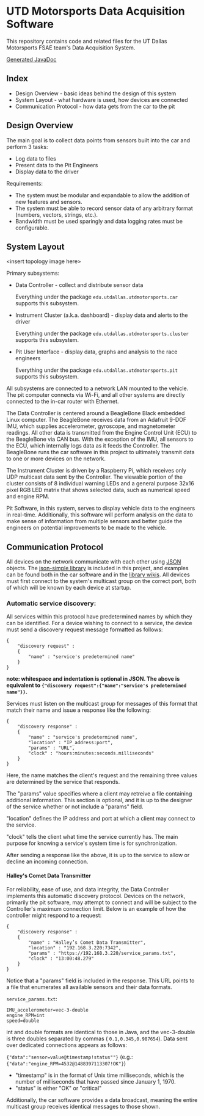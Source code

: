 # UTD Motorsports Data Acquisition Software
This repository contains code and related files for the UT Dallas Motorsports FSAE team's Data Acquisition System.

[Generated JavaDoc][1]

## Index
* Design Overview - basic ideas behind the design of this system
* System Layout - what hardware is used, how devices are connected
* Communication Protocol - how data gets from the car to the pit

## Design Overview
The main goal is to collect data points from sensors built into the car and perform 3 tasks:
* Log data to files
* Present data to the Pit Engineers
* Display data to the driver

Requirements:

* The system must be modular and expandable to allow the addition of new features and sensors.
* The system must be able to record sensor data of any arbitrary format (numbers, vectors, strings, etc.).
* Bandwidth must be used sparingly and data logging rates must be configurable.

## System Layout
\<insert topology image here\>

Primary subsystems:

* Data Controller - collect and distribute sensor data
    
    Everything under the package ```edu.utdallas.utdmotorsports.car``` supports this subsystem.
    
* Instrument Cluster (a.k.a. dashboard) - display data and alerts to the driver

    Everything under the package ```edu.utdallas.utdmotorsports.cluster``` supports this subsystem.

* Pit User Interface - display data, graphs and analysis to the race engineers

    Everything under the package ```edu.utdallas.utdmotorsports.pit``` supports this subsystem.

All subsystems are connected to a network LAN mounted to the vehicle. The pit computer connects via Wi-Fi,
and all other systems are directly connected to the in-car router with Ethernet.

The Data Controller is centered around a BeagleBone Black embedded Linux computer. The BeagleBone receives data
from an Adafruit 9-DOF IMU, which supplies accelerometer, gyroscope, and magnetometer readings. All other data
is transmitted from the Engine Control Unit (ECU) to the BeagleBone via CAN bus. With the exception of the IMU, all
sensors to the ECU, which internally logs data as it feeds the Controller. The BeagleBone runs the car software
in this project to ultimately transmit data to one or more devices on the network.

The Instrument Cluster is driven by a Raspberry Pi, which receives only UDP multicast data sent by the Controller. The viewable
portion of the cluster consists of 8 individual warning LEDs and a general purpose 32x16 pixel RGB LED matrix that shows
selected data, such as numerical speed and engine RPM.
 
Pit Software, in this system, serves to display vehicle data to the engineers in real-time. Additionally, this software will
perform analysis on the data to make sense of information from multiple sensors and better guide the engineers on potential
improvements to be made to the vehicle.

## Communication Protocol
All devices on the network communicate with each other using [JSON](http://json.org) objects. The [json-simple library](2) is
included in this project, and examples can be found both in the car software and in the [library wikis](3). All devices
must first connect to the system's multicast group on the correct port, both of which will be known by each device at startup.

### Automatic service discovery:
All services within this protocol have predetermined names by which they can be identified. For a device wishing to connect
to a service, the device must send a discovery request message formatted as follows:
```
{
    "discovery request" :
    {
        "name" : "service's predetermined name"
    }
}
```
**note: whitespace and indentation is optional in JSON. The above is equivalent to ```{"discovery request":{"name":"service's predetermined name"}}```.**

Services must listen on the multicast group for messages of this format that match their name and issue a response like the following:
```
{
	"discovery response" :
	{
		"name" : "service's predetermined name",
		"location" : "IP_address:port",
		"params" : "URL",
		"clock" : "hours:minutes:seconds.milliseconds"
	}
}
```
Here, the name matches the client's request and the remaining three values are determined by the service that responds.

The "params" value specifies where a client may retreive a file containing additional information.
This section is optional, and it is up to the designer of the service whether or not include a "params" field.

"location" defines the IP address and port at which a client may connect to the service.

"clock" tells the client what time the service currently has. The main purpose for knowing a service's system time is
for synchronization.

After sending a response like the above, it is up to the service to allow or decline an incoming connection.

#### Halley's Comet Data Transmitter
For reliability, ease of use, and data integrity, the Data Controller implements this automatic discovery protocol. Devices
on the network, primarily the pit software, may attempt to connect and will be subject to the Controller's maximum connection limit.
Below is an example of how the controller might respond to a request:
```
{
	"discovery response" :
	{
		"name" : "Halley’s Comet Data Transmitter",
		"location" : "192.168.3.220:7342",
		"params" : "https://192.168.3.220/service_params.txt",
		"clock" : "13:00:48.279"
	}
}
```
Notice that a "params" field is included in the response. This URL points to a file that enumerates
all available sensors and their data formats.

```service_params.txt```:
```
IMU_accelerometer=vec-3-double
engine_RPM=int
speed=double
```

int and double formats are identical to those in Java, and the vec-3-double is three doubles separated by commas ( ```0.1,0.345,0.987654```).
Data sent over dedicated connections appears as follows:

```{"data":"sensor=value@timestamp!status""}``` (e.g.: ```{"data":"engine_RPM=4532@1488397113307!OK"}```)

* "timestamp" is in the format of Unix time milliseconds, which is the number of milliseconds that have passed since
January 1, 1970.
* "status" is either "OK" or "critical"

Additionally, the car software provides a data broadcast, meaning the entire multicast group receives identical messages to those shown.

[1]: https://utdmotorsportsda.github.io/sensor-logging/
[2]: https://code.google.com/archive/p/json-simple/
[3]: https://code.google.com/archive/p/json-simple/wikis